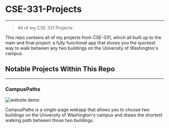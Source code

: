 # CSE-331-Projects
---                                                      
> All of my CSE 331 Projects

This repo contains all of my projects from CSE-331, which all built up to the main and final project: a fully functional app 
that shows you the quickest way to walk between any two buildings on the University of Washington's campus.

## Notable Projects Within This Repo
---

### CampusPaths
  
![website demo](https://giphy.com/gifs/rJSwXa1GAiuacLU2Dr)

CampusPaths is a single-page webapp that allows you to choose two buildings on the University of Washington's campus and draws the 
shortest walking path between those two buildings.
